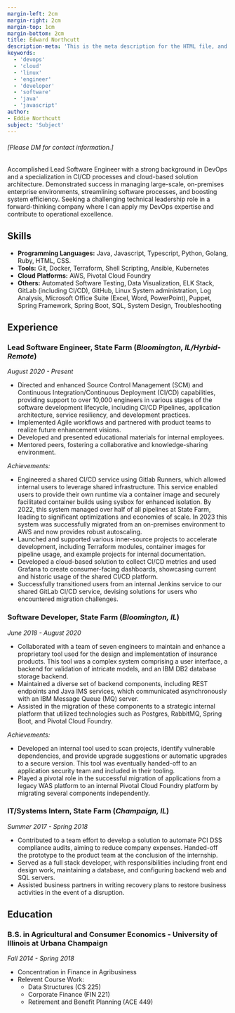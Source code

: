 ```yaml
---
margin-left: 2cm
margin-right: 2cm
margin-top: 1cm
margin-bottom: 2cm
title: Edward Northcutt
description-meta: 'This is the meta description for the HTML file, and one day the PDF file, for better SEO?'
keywords:
  - 'devops'
  - 'cloud'
  - 'linux'
  - 'engineer'
  - 'developer'
  - 'software'
  - 'java'
  - 'javascript'
author:
- Eddie Northcutt
subject: 'Subject'
---
```

###### [Please DM for contact information.]

Accomplished Lead Software Engineer with a strong background in DevOps and a specialization in CI/CD processes and cloud-based solution architecture. Demonstrated success in managing large-scale, on-premises enterprise environments, streamlining software processes, and boosting system efficiency. Seeking a challenging technical leadership role in a forward-thinking company where I can apply my DevOps expertise and contribute to operational excellence.

## Skills

- **Programming Languages:** Java, Javascript, Typescript, Python, Golang, Ruby, HTML, CSS.
- **Tools:** Git, Docker, Terraform, Shell Scripting, Ansible, Kubernetes
- **Cloud Platforms:** AWS, Pivotal Cloud Foundry
- **Others:** Automated Software Testing, Data Visualization, ELK Stack, GitLab (including CI/CD), GitHub, Linux System administration, Log Analysis, Microsoft Office Suite (Excel, Word, PowerPoint), Puppet, Spring Framework, Spring Boot, SQL, System Design, Troubleshooting

## Experience

### Lead Software Engineer, State Farm (_Bloomington, IL/Hyrbid-Remote_)

_August 2020 - Present_

- Directed and enhanced Source Control Management (SCM) and Continuous Integration/Continuous Deployment (CI/CD) capabilities, providing support to over 10,000 engineers in various stages of the software development lifecycle, including CI/CD Pipelines, application architecture, service resiliency, and development practices.
- Implemented Agile workflows and partnered with product teams to realize future enhancement visions.
- Developed and presented educational materials for internal employees.
- Mentored peers, fostering a collaborative and knowledge-sharing environment.

_Achievements:_

- Engineered a shared CI/CD service using Gitlab Runners, which allowed internal users to leverage shared infrastructure. This service enabled users to provide their own runtime via a container image and securely facilitated container builds using sysbox for enhanced isolation. By 2022, this system managed over half of all pipelines at State Farm, leading to significant optimizations and economies of scale. In 2023 this system was successfully migrated from an on-premises environment to AWS and now provides robust autoscaling.
- Launched and supported various inner-source projects to accelerate development, including Terraform modules, container images for pipeline usage, and example projects for internal documentation.
- Developed a cloud-based solution to collect CI/CD metrics and used Grafana to create consumer-facing dashboards, showcasing current and historic usage of the shared CI/CD platform.
- Successfully transitioned users from an internal Jenkins service to our shared GitLab CI/CD service, devising solutions for users who encountered migration challenges.

### Software Developer, State Farm (_Bloomington, IL_)

_June 2018 - August 2020_

- Collaborated with a team of seven engineers to maintain and enhance a proprietary tool used for the design and implementation of insurance products. This tool was a complex system comprising a user interface, a backend for validation of intricate models, and an IBM DB2 database storage backend.
- Maintained a diverse set of backend components, including REST endpoints and Java IMS services, which communicated asynchronously with an IBM Message Queue (MQ) server.
- Assisted in the migration of these components to a strategic internal platform that utilized technologies such as Postgres, RabbitMQ, Spring Boot, and Pivotal Cloud Foundry.

_Achievements:_

- Developed an internal tool used to scan projects, identify vulnerable dependencies, and provide upgrade suggestions or automatic upgrades to a secure version. This tool was eventually handed-off to an application security team and included in their tooling.
- Played a pivotal role in the successful migration of applications from a legacy WAS platform to an internal Pivotal Cloud Foundry platform by migrating several components independently.

### IT/Systems Intern, State Farm (_Champaign, IL_)

_Summer 2017 - Spring 2018_

- Contributed to a team effort to develop a solution to automate PCI DSS compliance audits, aiming to reduce company expenses. Handed-off the prototype to the product team at the conclusion of the internship. 
- Served as a full stack developer, with responsibilities including front end design work, maintaining a database, and configuring backend web and SQL servers.
- Assisted business partners in writing recovery plans to restore business activities in the event of a disruption.

## Education

### B.S. in Agricultural and Consumer Economics - University of Illinois at Urbana Champaign

_Fall 2014 - Spring 2018_

- Concentration in Finance in Agribusiness
- Relevent Course Work:
  - Data Structures (CS 225)
  - Corporate Finance (FIN 221)
  - Retirement and Benefit Planning (ACE 449)